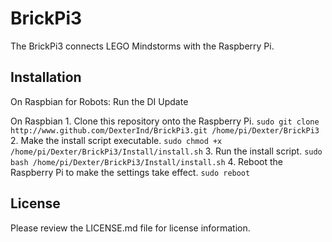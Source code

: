 BrickPi3
========
The BrickPi3 connects LEGO Mindstorms with the Raspberry Pi.

Installation
------------
On Raspbian for Robots:
    Run the DI Update

On Raspbian
    1. Clone this repository onto the Raspberry Pi.
       `sudo git clone http://www.github.com/DexterInd/BrickPi3.git /home/pi/Dexter/BrickPi3`
    2. Make the install script executable.
       `sudo chmod +x /home/pi/Dexter/BrickPi3/Install/install.sh`
    3. Run the install script.
       `sudo bash /home/pi/Dexter/BrickPi3/Install/install.sh`
    4. Reboot the Raspberry Pi to make the settings take effect.
       `sudo reboot`

License
-------
Please review the LICENSE.md file for license information.
